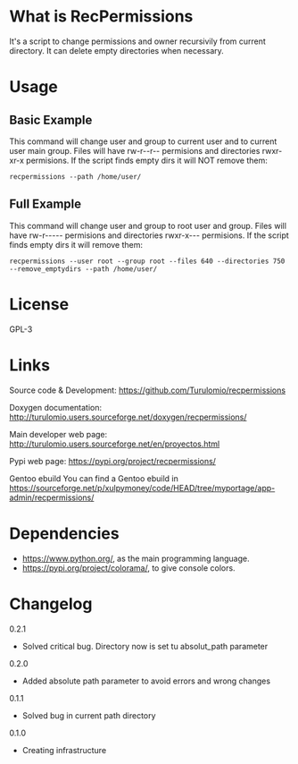 What is RecPermissions
======================
It's a script to change permissions and owner recursivily from current directory. It can delete empty directories when necessary.

Usage
=====

Basic Example
-------------

This command will change user and group to current user and to current user main group. Files will have rw-r--r-- permisions and directories rwxr-xr-x permisions. If the script finds empty dirs it will NOT remove them:

`recpermissions --path /home/user/`

Full Example
------------

This command will change user and group to root user and group. Files will have rw-r----- permisions and directories rwxr-x--- permisions. If the script finds empty dirs it will remove them:

`recpermissions --user root --group root --files 640 --directories 750 --remove_emptydirs --path /home/user/`

License
=======
GPL-3

Links
=====

Source code & Development:
    https://github.com/Turulomio/recpermissions

Doxygen documentation:
    http://turulomio.users.sourceforge.net/doxygen/recpermissions/

Main developer web page:
    http://turulomio.users.sourceforge.net/en/proyectos.html
    
Pypi web page:
    https://pypi.org/project/recpermissions/

Gentoo ebuild
    You can find a Gentoo ebuild in https://sourceforge.net/p/xulpymoney/code/HEAD/tree/myportage/app-admin/recpermissions/


Dependencies
============
* https://www.python.org/, as the main programming language.
* https://pypi.org/project/colorama/, to give console colors.

Changelog
=========
0.2.1
  * Solved critical bug. Directory now is set tu absolut_path parameter

0.2.0
  * Added absolute path parameter to avoid errors and wrong changes

0.1.1
  * Solved bug in current path directory

0.1.0
  * Creating infrastructure
